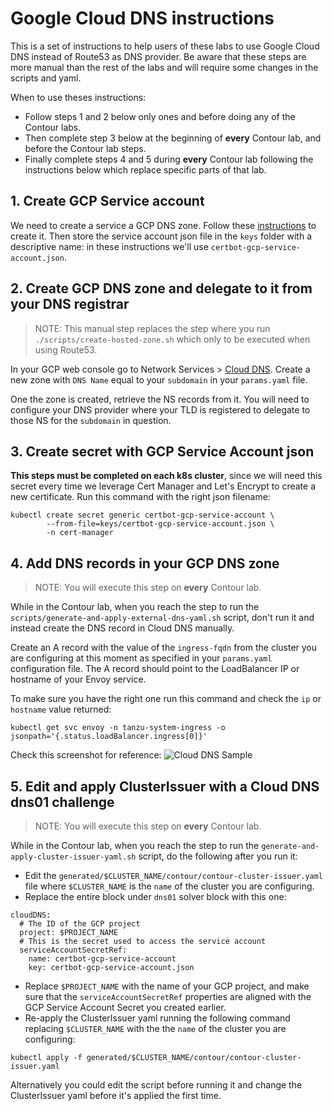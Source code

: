 # Google Cloud DNS instructions

This is a set of instructions to help users of these labs to use Google Cloud DNS instead of Route53 as DNS provider. Be aware that these steps are more manual than the rest of the labs and will require some changes in the scripts and yaml.

When to use theses instructions:
- Follow steps 1 and 2 below only ones and before doing any of the Contour labs.
- Then complete step 3 below at the beginning of **every** Contour lab, and before the Contour lab steps.
- Finally complete steps 4 and 5 during **every** Contour lab following the instructions below which replace specific parts of that lab.

## 1. Create GCP Service account

We need to create a service a GCP DNS zone. Follow these [instructions](https://certbot-dns-google.readthedocs.io/en/stable/) to create it. Then store the service account json file in the `keys` folder with a descriptive name: in these instructions we'll use `certbot-gcp-service-account.json`.


## 2. Create GCP DNS zone and delegate to it from your DNS registrar

> NOTE: This manual step replaces the step where you run `./scripts/create-hosted-zone.sh` which only to be executed when using Route53.

In your GCP web console go to Network Services > [Cloud DNS](https://console.cloud.google.com/net-services/dns/zones/). Create a new zone with `DNS Name` equal to your `subdomain` in your `params.yaml` file.

One the zone is created, retrieve the NS records from it. You will need to configure your DNS provider where your TLD is registered to delegate to those NS for the `subdomain` in question.

## 3. Create secret with GCP Service Account json

**This steps must be completed on each k8s cluster**, since we will need this secret every time we leverage Cert Manager and Let's Encrypt to create a new certificate. Run this command with the right json filename:
```
kubectl create secret generic certbot-gcp-service-account \
        --from-file=keys/certbot-gcp-service-account.json \
        -n cert-manager
```

## 4. Add DNS records in your GCP DNS zone

> NOTE: You will execute this step on **every** Contour lab.

While in the Contour lab, when you reach the step to run the `scripts/generate-and-apply-external-dns-yaml.sh` script, don't run it and instead create the DNS record in Cloud DNS manually.

Create an A record with the value of the `ingress-fqdn` from the cluster you are configuring at this moment as specified in your `params.yaml` configuration file. The A record should point to the LoadBalancer IP or hostname of your Envoy service. 

To make sure you have the right one run this command and check the `ip` or `hostname` value returned:
```
kubectl get svc envoy -n tanzu-system-ingress -o jsonpath='{.status.loadBalancer.ingress[0]}'
```

Check this screenshot for reference:
![Cloud DNS Sample](cloud_dns_sample.png)


## 5. Edit and apply ClusterIssuer with a Cloud DNS dns01 challenge

> NOTE: You will execute this step on **every** Contour lab.

While in the Contour lab, when you reach the step to run the `generate-and-apply-cluster-issuer-yaml.sh` script, do the following after you run it:
- Edit the `generated/$CLUSTER_NAME/contour/contour-cluster-issuer.yaml` file where `$CLUSTER_NAME` is the `name` of the cluster you are configuring.
- Replace the entire block under `dns01` solver block with this one:
```
cloudDNS:
  # The ID of the GCP project
  project: $PROJECT_NAME
  # This is the secret used to access the service account
  serviceAccountSecretRef:
    name: certbot-gcp-service-account
    key: certbot-gcp-service-account.json
```
- Replace `$PROJECT_NAME` with the name of your GCP project, and make sure that the `serviceAccountSecretRef` properties are aligned with the GCP Service Account Secret you created earlier.
- Re-apply the ClusterIssuer yaml running the following command replacing `$CLUSTER_NAME` with the the `name` of the cluster you are configuring:
```
kubectl apply -f generated/$CLUSTER_NAME/contour/contour-cluster-issuer.yaml
```

Alternatively you could edit the script before running it and change the ClusterIssuer yaml before it's applied the first time.
